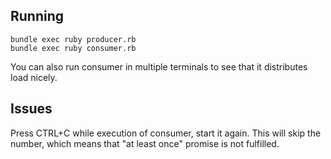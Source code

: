 ## Running

```
bundle exec ruby producer.rb
bundle exec ruby consumer.rb
```

You can also run consumer in multiple terminals to see that it distributes load nicely.

## Issues

Press CTRL+C while execution of consumer, start it again. This will skip the number, which means that "at least once"
promise is not fulfilled.
